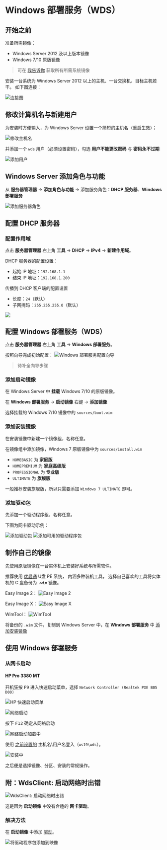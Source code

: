 # Windows 部署服务（WDS）

## 开始之前

准备所需镜像：
- Windows Server 2012 及以上版本镜像
- Windows 7/10 原版镜像

> 可在 [我告诉你](https://msdn.itellyou.cn/) 获取所有所需系统镜像

安装一台系统为 Windows Server 2012 以上的主机、一台交换机、目标主机若干。
如下图连接：

![连接图](./img/01.jpg)

## 修改计算机名与新建用户

为安装时方便输入，为 Windows Server 设置一个简短的主机名（重启生效）；

![修改主机名](./img/02.jpg)

并添加一个 `wds` 用户（必须设置密码），勾选 **用户不能更改密码** 与 **密码永不过期**

![添加用户](./img/03.jpg)

## Windows Server 添加角色与功能

从 **服务器管理器** → **添加角色与功能** → 添加服务角色：**DHCP 服务器**、**Windows 部署服务**

![添加服务器角色](./img/add_server_role.jpg)

## 配置 DHCP 服务器

### 配置作用域

点击 **服务器管理器** 右上角 **工具** -> **DHCP** -> **IPv4** -> **新建作用域**。

DHCP 服务器的配置设置：
- 起始 IP 地址：`192.168.1.1`
- 结束 IP 地址：`192.168.1.200`

传播到 DHCP 客户端的配置设置
- 长度：`24`（默认）
- 子网掩码：`255.255.255.0`（默认）

![](./img/add_DHCP_scope.jpg)

## 配置 Windows 部署服务（WDS）

点击 **服务器管理器** 右上角 **工具** -> **Windows 部署服务**。

按照向导完成初始配置：
![Windows 部署服务配置向导](./img/04.jpg)
> 待补全向导步骤

### 添加启动镜像

在 Windows Server 中 **挂载** Windows 7/10 的原版镜像。

在 **Windows 部署服务** -> **启动镜像** 右键 -> **添加镜像**

选择挂载的 Windows 7/10 镜像中的 `sources/boot.wim`

### 添加安装镜像

在安装镜像中新建一个镜像组，名称任意。

在镜像组中添加镜像，Windows 7 原版镜像中为 `sources/install.wim`

- `HOMEBASIC` 为 **家庭版**
- `HOMEPREMIUM` 为 **家庭高级版**
- `PROFESSIONAL` 为 **专业版**
- `ULTIMATE` 为 **旗舰版**

一般推荐安装旗舰版，所以只需要添加 `Windows 7 ULTIMATE` 即可。

### 添加驱动包

先添加一个驱动程序组，名称任意。

下图为网卡驱动示例：

![添加驱动包](./img/05.jpg)
![添加可用的驱动程序包](./img/06.jpg)


## 制作自己的镜像

先使用原版镜像在一台实体机上安装好系统与所需软件。

推荐使用 [优启通](https://www.itsk.com/) U盘 PE 系统，
内涵多种装机工具，
选择自己喜欢的工具将实体机的 C 盘备份为 **`.wim`** 镜像。

Easy Image 2：
![Easy Image 2](./img/PE_EXI2.jpg)

Easy Image X：
![Easy Image X](./img/PE_EXI.jpg)

WimTool：
![WimTool](./img/PE_WimTool.jpg)

将备份的 `.wim` 文件，复制到 Windows Server 中，在 **Windows 部署服务** 中 [添加安装镜像](#添加安装镜像)

## 使用 Windows 部署服务

### 从网卡启动

#### HP Pro 3380 MT

开机狂按 <kbd>F9</kbd> 进入快速启动菜单，选择 `Network Controller (Realtek PXE B05 D00)`

![HP 快速启动菜单](./img/hp_boot.jpg)

![网络启动](./img/net_boot.jpg)

按下 <kbd>F12</kbd> 确定从网络启动

![网络启动加载中](./img/net_boot_loading.jpg)

使用 [之前设置的](#修改计算机名与新建用户) 主机名\用户名登入（`ws19\wds`）。

![安装中](./img/WDS_install.jpg)

之后便是选择镜像、分区、安装的常规操作。

## 附：WdsClient: 启动网络时出错

![WdsClient: 启动网络时出错](./img/WdsError.jpg)

这是因为 **启动镜像** 中没有合适的 **网卡驱动**。

### 解决方法

在 **启动镜像** 中添加 [驱动](#添加驱动包)。

![将驱动程序包添加到映像](./img/07.jpg)
